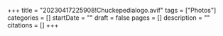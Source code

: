 +++
title = "20230417225908!Chuckepedialogo.avif"
tags = ["Photos"]
categories = []
startDate = ""
draft = false
pages = []
description = ""
citations = []
+++

